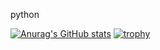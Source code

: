 python


[![Anurag's GitHub stats](https://github-readme-stats.vercel.app/api?username=1234aaabbb)](https://github.com/anuraghazra/github-readme-stats)
[![trophy](https://github-profile-trophy.vercel.app/?username=ryo-ma)](https://github.com/ryo-ma/github-profile-trophy)

